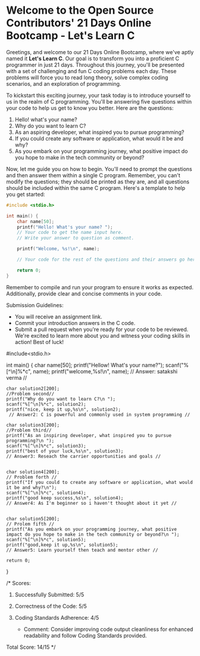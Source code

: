 # Welcome to the Open Source Contributors' 21 Days Online Bootcamp - **Let's Learn C**

Greetings, and welcome to our 21 Days Online Bootcamp, where we've aptly named it **Let's Learn C**. Our goal is to transform you into a proficient C programmer in just 21 days. Throughout this journey, you'll be presented with a set of challenging and fun C coding problems each day. These problems will force you to read long theory, solve complex coding scenarios, and an exploration of programming.

To kickstart this exciting journey, your task today is to introduce yourself to us in the realm of C programming. You'll be answering five questions within your code to help us get to know you better. Here are the questions:

1. Hello! what's your name?
2. Why do you want to learn C?
3. As an aspiring developer, what inspired you to pursue programming?
4. If you could create any software or application, what would it be and why?
5. As you embark on your programming journey, what positive impact do you hope to make in the tech community or beyond?

Now, let me guide you on how to begin. You'll need to prompt the questions and then answer them within a single C program. Remember, you can't modify the questions; they should be printed as they are, and all questions should be included within the same C program. Here's a template to help you get started:

```C
#include <stdio.h>

int main() {
    char name[50];
    printf("Hello! What's your name? ");
    // Your code to get the name input here.
    // Write your answer to question as comment.

    printf("Welcome, %s!\n", name);

    // Your code for the rest of the questions and their answers go here.

    return 0;
}
```
Remember to compile and run your program to ensure it works as expected. Additionally, provide clear and concise comments in your code.

Submission Guidelines:
- You will receive an assignment link.
- Commit your introduction answers in the C code.
- Submit a pull request when you're ready for your code to be reviewed.
We're excited to learn more about you and witness your coding skills in action! Best of luck!

#include<stdio.h>

int main()
{
    char name[50];
    printf("Hellow! What's your name?");
    scanf("%[^\n]%*c", name);
    printf("welcome,%s!\n", name);
    // Answer: satakshi verma // 
    
    char solution2[200];
    //Problem second//
    printf("Why do you want to learn C?\n ");
    scanf("%[^\n]%*c", solution2);
    printf("nice, keep it up,%s\n", solution2);
     // Answer2: C is powerful and commonly used in system programming //

    char solution3[200];
    //Problem third//
    printf("As an inspiring developer, what inspired you to pursue programming?\n ");
    scanf("%[^\n]%*c", solution3);
    printf("best of your luck,%s\n", solution3);
    // Answer3: Reseach the carrier opportunities and goals //


    char solution4[200];
    // Problem forth //
    printf("If you could to create any software or application, what would it be and why?\n");
    scanf("%[^\n]%*c", solution4);
    printf("good keep success,%s\n", solution4);
    // Answer4: As I'm beginner so i haven't thought about it yet //


    char solution5[200];
    // Prolem fifth //
    printf("As you embark on your programming journey, what positive impact do you hope to make in the tech community or beyond?\n ");
    scanf("%[^\n]%*c", solution5);
    printf("good,keep it up,%s\n", solution5);
    // Answer5: Learn yourself then teach and mentor other //

    return 0;

}

/*
Scores:
1. Successfully Submitted: 5/5

2. Correctness of the Code: 5/5

3. Coding Standards Adherence: 4/5
   - Comment: Consider improving code output cleanliness for enhanced readability and follow Coding Standards provided.
   
Total Score: 14/15
*/